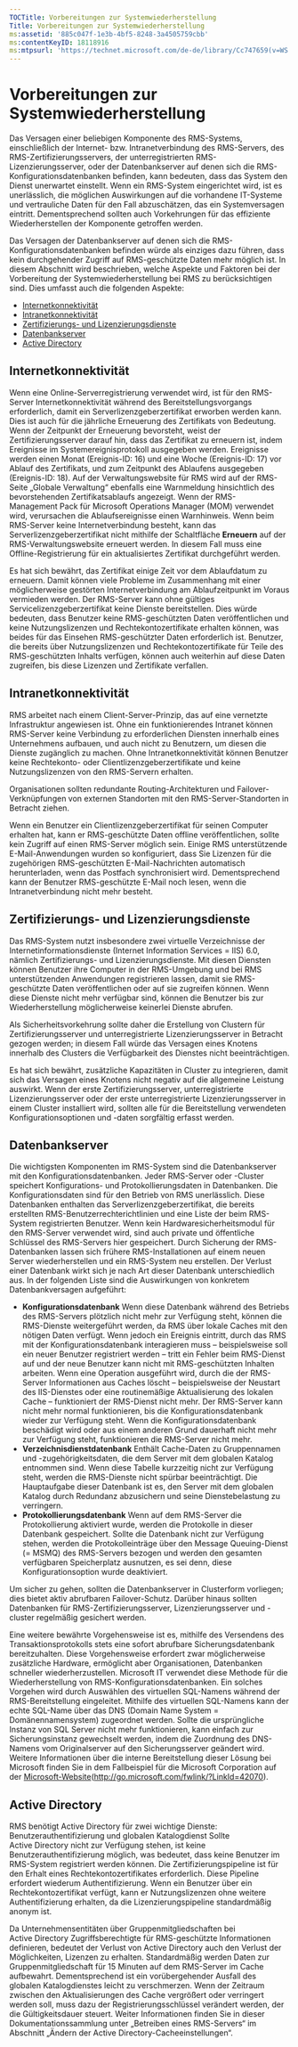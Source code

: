```yaml
---
TOCTitle: Vorbereitungen zur Systemwiederherstellung
Title: Vorbereitungen zur Systemwiederherstellung
ms:assetid: '885c047f-1e3b-4bf5-8248-3a4505759cbb'
ms:contentKeyID: 18118916
ms:mtpsurl: 'https://technet.microsoft.com/de-de/library/Cc747659(v=WS.10)'
---
```


Vorbereitungen zur Systemwiederherstellung
==========================================

Das Versagen einer beliebigen Komponente des RMS-Systems, einschließlich der Internet- bzw. Intranetverbindung des RMS-Servers, des RMS-Zertifizierungsservers, der unterregistrierten RMS-Lizenzierungsserver, oder der Datenbankserver auf denen sich die RMS-Konfigurationsdatenbanken befinden, kann bedeuten, dass das System den Dienst unerwartet einstellt. Wenn ein RMS-System eingerichtet wird, ist es unerlässlich, die möglichen Auswirkungen auf die vorhandene IT-Systeme und vertrauliche Daten für den Fall abzuschätzen, das ein Systemversagen eintritt. Dementsprechend sollten auch Vorkehrungen für das effiziente Wiederherstellen der Komponente getroffen werden.

Das Versagen der Datenbankserver auf denen sich die RMS-Konfigurationsdatenbanken befinden würde als einziges dazu führen, dass kein durchgehender Zugriff auf RMS-geschützte Daten mehr möglich ist. In diesem Abschnitt wird beschrieben, welche Aspekte und Faktoren bei der Vorbereitung der Systemwiederherstellung bei RMS zu berücksichtigen sind. Dies umfasst auch die folgenden Aspekte:

-   [Internetkonnektivität](#bkmk_1)
-   [Intranetkonnektivität](#bkmk_2)
-   [Zertifizierungs- und Lizenzierungsdienste](#bkmk_3)
-   [Datenbankserver](#bkmk_4)
-   [Active Directory](#bkmk_5)

<span id="BKMK_1"></span>
Internetkonnektivität
---------------------

Wenn eine Online-Serverregistrierung verwendet wird, ist für den RMS-Server Internetkonnektivität während des Bereitstellungsvorgangs erforderlich, damit ein Serverlizenzgeberzertifikat erworben werden kann. Dies ist auch für die jährliche Erneuerung des Zertifikats von Bedeutung. Wenn der Zeitpunkt der Erneuerung bevorsteht, weist der Zertifizierungsserver darauf hin, dass das Zertifikat zu erneuern ist, indem Ereignisse im Systemereignisprotokoll ausgegeben werden. Ereignisse werden einen Monat (Ereignis-ID: 16) und eine Woche (Ereignis-ID: 17) vor Ablauf des Zertifikats, und zum Zeitpunkt des Ablaufens ausgegeben (Ereignis-ID: 18). Auf der Verwaltungswebsite für RMS wird auf der RMS-Seite „Globale Verwaltung“ ebenfalls eine Warnmeldung hinsichtlich des bevorstehenden Zertifikatsablaufs angezeigt. Wenn der RMS-Management Pack für Microsoft Operations Manager (MOM) verwendet wird, verursachen die Ablaufsereignisse einen Warnhinweis. Wenn beim RMS-Server keine Internetverbindung besteht, kann das Serverlizenzgeberzertifikat nicht mithilfe der Schaltfläche **Erneuern** auf der RMS-Verwaltungswebsite erneuert werden. In diesem Fall muss eine Offline-Registrierung für ein aktualisiertes Zertifikat durchgeführt werden.

Es hat sich bewährt, das Zertifikat einige Zeit vor dem Ablaufdatum zu erneuern. Damit können viele Probleme im Zusammenhang mit einer möglicherweise gestörten Internetverbindung am Ablaufzeitpunkt im Voraus vermieden werden. Der RMS-Server kann ohne gültiges Servicelizenzgeberzertifikat keine Dienste bereitstellen. Dies würde bedeuten, dass Benutzer keine RMS-geschützten Daten veröffentlichen und keine Nutzungslizenzen und Rechtekontozertifikate erhalten können, was beides für das Einsehen RMS-geschützter Daten erforderlich ist. Benutzer, die bereits über Nutzungslizenzen und Rechtekontozertifikate für Teile des RMS-geschützten Inhalts verfügen, können auch weiterhin auf diese Daten zugreifen, bis diese Lizenzen und Zertifikate verfallen.

<span id="BKMK_2"></span>
Intranetkonnektivität
---------------------

RMS arbeitet nach einem Client-Server-Prinzip, das auf eine vernetzte Infrastruktur angewiesen ist. Ohne ein funktionierendes Intranet können RMS-Server keine Verbindung zu erforderlichen Diensten innerhalb eines Unternehmens aufbauen, und auch nicht zu Benutzern, um diesen die Dienste zugänglich zu machen. Ohne Intranetkonnektivität können Benutzer keine Rechtekonto- oder Clientlizenzgeberzertifikate und keine Nutzungslizenzen von den RMS-Servern erhalten.

Organisationen sollten redundante Routing-Architekturen und Failover-Verknüpfungen von externen Standorten mit den RMS-Server-Standorten in Betracht ziehen.

Wenn ein Benutzer ein Clientlizenzgeberzertifikat für seinen Computer erhalten hat, kann er RMS-geschützte Daten offline veröffentlichen, sollte kein Zugriff auf einen RMS-Server möglich sein. Einige RMS unterstützende E-Mail-Anwendungen wurden so konfiguriert, dass Sie Lizenzen für die zugehörigen RMS-geschützten E-Mail-Nachrichten automatisch herunterladen, wenn das Postfach synchronisiert wird. Dementsprechend kann der Benutzer RMS-geschützte E-Mail noch lesen, wenn die Intranetverbindung nicht mehr besteht.

<span id="BKMK_3"></span>
Zertifizierungs- und Lizenzierungsdienste
-----------------------------------------

Das RMS-System nutzt insbesondere zwei virtuelle Verzeichnisse der Internetinformationsdienste (Internet Information Services = IIS) 6.0, nämlich Zertifizierungs- und Lizenzierungsdienste. Mit diesen Diensten können Benutzer ihre Computer in der RMS-Umgebung und bei RMS unterstützenden Anwendungen registrieren lassen, damit sie RMS-geschützte Daten veröffentlichen oder auf sie zugreifen können. Wenn diese Dienste nicht mehr verfügbar sind, können die Benutzer bis zur Wiederherstellung möglicherweise keinerlei Dienste abrufen.

Als Sicherheitsvorkehrung sollte daher die Erstellung von Clustern für Zertifizierungsserver und unterregistrierte Lizenzierungsserver in Betracht gezogen werden; in diesem Fall würde das Versagen eines Knotens innerhalb des Clusters die Verfügbarkeit des Dienstes nicht beeinträchtigen.

Es hat sich bewährt, zusätzliche Kapazitäten in Cluster zu integrieren, damit sich das Versagen eines Knotens nicht negativ auf die allgemeine Leistung auswirkt. Wenn der erste Zertifizierungsserver, unterregistrierte Lizenzierungsserver oder der erste unterregistrierte Lizenzierungsserver in einem Cluster installiert wird, sollten alle für die Bereitstellung verwendeten Konfigurationsoptionen und -daten sorgfältig erfasst werden.

<span id="BKMK_4"></span>
Datenbankserver
---------------

Die wichtigsten Komponenten im RMS-System sind die Datenbankserver mit den Konfigurationsdatenbanken. Jeder RMS-Server oder -Cluster speichert Konfigurations- und Protokollierungsdaten in Datenbanken. Die Konfigurationsdaten sind für den Betrieb von RMS unerlässlich. Diese Datenbanken enthalten das Serverlizenzgeberzertifikat, die bereits erstellten RMS-Benutzerrechterichtlinien und eine Liste der beim RMS-System registrierten Benutzer. Wenn kein Hardwaresicherheitsmodul für den RMS-Server verwendet wird, sind auch private und öffentliche Schlüssel des RMS-Servers hier gespeichert. Durch Sicherung der RMS-Datenbanken lassen sich frühere RMS-Installationen auf einem neuen Server wiederherstellen und ein RMS-System neu erstellen. Der Verlust einer Datenbank wirkt sich je nach Art dieser Datenbank unterschiedlich aus. In der folgenden Liste sind die Auswirkungen von konkretem Datenbankversagen aufgeführt:

-   **Konfigurationsdatenbank** Wenn diese Datenbank während des Betriebs des RMS-Servers plötzlich nicht mehr zur Verfügung steht, können die RMS-Dienste weitergeführt werden, da RMS über lokale Caches mit den nötigen Daten verfügt. Wenn jedoch ein Ereignis eintritt, durch das RMS mit der Konfigurationsdatenbank interagieren muss – beispielsweise soll ein neuer Benutzer registriert werden – tritt ein Fehler beim RMS-Dienst auf und der neue Benutzer kann nicht mit RMS-geschützten Inhalten arbeiten. Wenn eine Operation ausgeführt wird, durch die der RMS-Server Informationen aus Caches löscht – beispielsweise der Neustart des IIS-Dienstes oder eine routinemäßige Aktualisierung des lokalen Cache – funktioniert der RMS-Dienst nicht mehr. Der RMS-Server kann nicht mehr normal funktionieren, bis die Konfigurationsdatenbank wieder zur Verfügung steht.
    Wenn die Konfigurationsdatenbank beschädigt wird oder aus einem anderen Grund dauerhaft nicht mehr zur Verfügung steht, funktionieren die RMS-Server nicht mehr.
-   **Verzeichnisdienstdatenbank** Enthält Cache-Daten zu Gruppennamen und -zugehörigkeitsdaten, die dem Server mit dem globalen Katalog entnommen sind. Wenn diese Tabelle kurzzeitig nicht zur Verfügung steht, werden die RMS-Dienste nicht spürbar beeinträchtigt. Die Hauptaufgabe dieser Datenbank ist es, den Server mit dem globalen Katalog durch Redundanz abzusichern und seine Dienstebelastung zu verringern.
-   **Protokollierungsdatenbank** Wenn auf dem RMS-Server die Protokollierung aktiviert wurde, werden die Protokolle in dieser Datenbank gespeichert. Sollte die Datenbank nicht zur Verfügung stehen, werden die Protokolleinträge über den Message Queuing-Dienst (= MSMQ) des RMS-Servers bezogen und werden den gesamten verfügbaren Speicherplatz ausnutzen, es sei denn, diese Konfigurationsoption wurde deaktiviert.

Um sicher zu gehen, sollten die Datenbankserver in Clusterform vorliegen; dies bietet aktiv abrufbaren Failover-Schutz. Darüber hinaus sollten Datenbanken für RMS-Zertifizierungsserver, Lizenzierungsserver und -cluster regelmäßig gesichert werden.

Eine weitere bewährte Vorgehensweise ist es, mithilfe des Versendens des Transaktionsprotokolls stets eine sofort abrufbare Sicherungsdatenbank bereitzuhalten. Diese Vorgehensweise erfordert zwar möglicherweise zusätzliche Hardware, ermöglicht aber Organisationen, Datenbanken schneller wiederherzustellen. Microsoft IT verwendet diese Methode für die Wiederherstellung von RMS-Konfigurationsdatenbanken. Ein solches Vorgehen wird durch Auswählen des virtuellen SQL-Namens während der RMS-Bereitstellung eingeleitet. Mithilfe des virtuellen SQL-Namens kann der echte SQL-Name über das DNS (Domain Name System = Domänennamensystem) zugeordnet werden. Sollte die ursprüngliche Instanz von SQL Server nicht mehr funktionieren, kann einfach zur Sicherungsinstanz gewechselt werden, indem die Zuordnung des DNS-Namens vom Originalserver auf den Sicherungsserver geändert wird. Weitere Informationen über die interne Bereitstellung dieser Lösung bei Microsoft finden Sie in dem Fallbeispiel für die Microsoft Corporation auf der [Microsoft-Website](http://go.microsoft.com/fwlink/?linkid=42070)(http://go.microsoft.com/fwlink/?LinkId=42070).

<span id="BKMK_5"></span>
Active Directory
----------------

RMS benötigt Active Directory für zwei wichtige Dienste: Benutzerauthentifizierung und globalen Katalogdienst Sollte Active Directory nicht zur Verfügung stehen, ist keine Benutzerauthentifizierung möglich, was bedeutet, dass keine Benutzer im RMS-System registriert werden können. Die Zertifizierungspipeline ist für den Erhalt eines Rechtekontozertifikates erforderlich. Diese Pipeline erfordert wiederum Authentifizierung. Wenn ein Benutzer über ein Rechtekontozertifikat verfügt, kann er Nutzungslizenzen ohne weitere Authentifizierung erhalten, da die Lizenzierungspipeline standardmäßig anonym ist.

Da Unternehmensentitäten über Gruppenmitgliedschaften bei Active Directory Zugriffsberechtigte für RMS-geschützte Informationen definieren, bedeutet der Verlust von Active Directory auch den Verlust der Möglichkeiten, Lizenzen zu erhalten. Standardmäßig werden Daten zur Gruppenmitgliedschaft für 15 Minuten auf dem RMS-Server im Cache aufbewahrt. Dementsprechend ist ein vorübergehender Ausfall des globalen Katalogdienstes leicht zu verschmerzen. Wenn der Zeitraum zwischen den Aktualisierungen des Cache vergrößert oder verringert werden soll, muss dazu der Registrierungsschlüssel verändert werden, der die Gültigkeitsdauer steuert. Weiter Informationen finden Sie in dieser Dokumentationssammlung unter „Betreiben eines RMS-Servers“ im Abschnitt „Ändern der Active Directory-Cacheeinstellungen“.